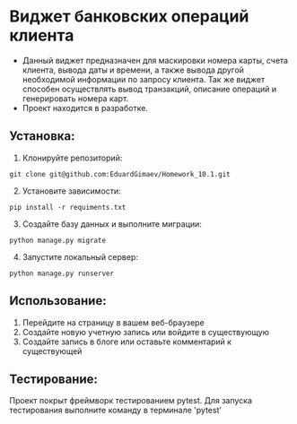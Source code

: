 # Виджет банковских операций клиента

 - Данный виджет предназначен для маскировки номера карты, счета клиента, вывода даты и времени, а также вывода другой
необходимой информации по запросу клиента. Так же виджет способен осуществлять вывод транзакций, описание операций
и генерировать номера карт.
 - Проект находится в разработке.

## Установка:

1. Клонируйте репозиторий:
```
git clone git@github.com:EduardGimaev/Homework_10.1.git
```
2. Установите зависимости:
```
pip install -r requiments.txt
```
3. Создайте базу данных и выполните миграции:
```
python manage.py migrate
```
4. Запустите локальный сервер:
```
python manage.py runserver
```

## Использование:
1. Перейдите на страницу в вашем веб-браузере
2. Создайте новую учетную запись или войдите в существующую
3. Создайте запись в блоге или оставьте комментарий к существующей

## Тестирование:
Проект покрыт фреймворк тестированием pytest.
Для запуска тестирования выполните команду в терминале 'pytest'
